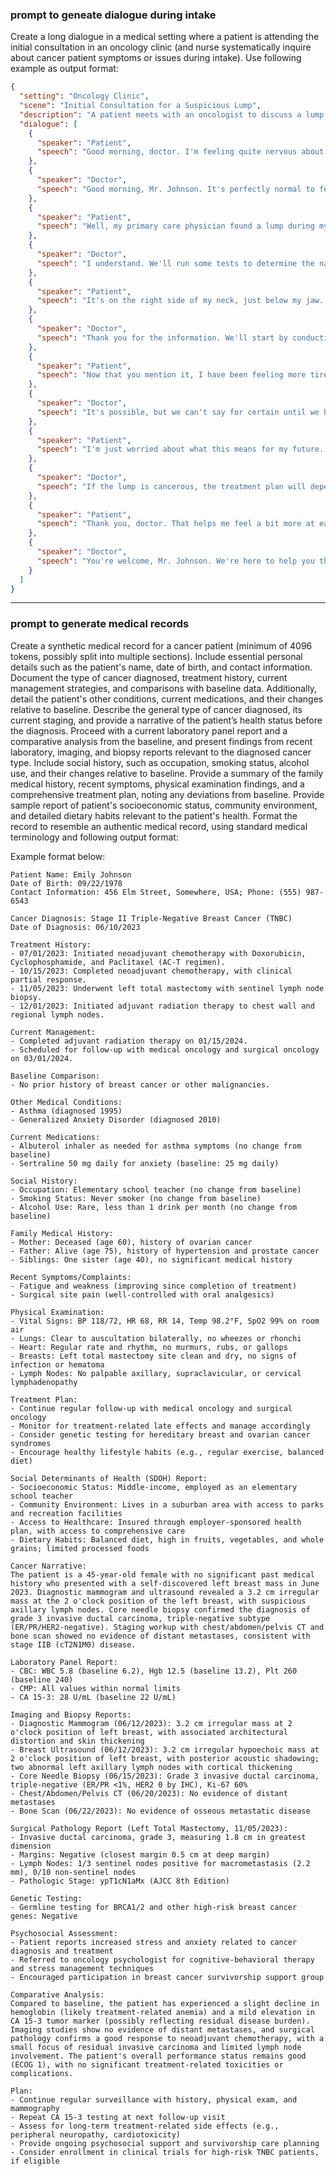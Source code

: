 ### prompt to geneate dialogue during intake

Create a long dialogue in a medical setting where a patient is attending the initial consultation in an oncology clinic (and nurse systematically inquire about cancer patient symptoms or issues during intake). Use following example as output format: 

```JSON
{
  "setting": "Oncology Clinic",
  "scene": "Initial Consultation for a Suspicious Lump",
  "description": "A patient meets with an oncologist to discuss a lump found during an annual physical exam.",
  "dialogue": [
    {
      "speaker": "Patient",
      "speech": "Good morning, doctor. I'm feeling quite nervous about this appointment."
    },
    {
      "speaker": "Doctor",
      "speech": "Good morning, Mr. Johnson. It's perfectly normal to feel anxious, but I assure you that we'll do everything we can to help you. Can you tell me a bit about what brought you here today?"
    },
    {
      "speaker": "Patient",
      "speech": "Well, my primary care physician found a lump during my annual physical exam. He said it could be serious and referred me to this oncology clinic for further testing."
    },
    {
      "speaker": "Doctor",
      "speech": "I understand. We'll run some tests to determine the nature of the lump and develop a plan based on the results. Could you describe the lump for me? Where is it located, and how long have you been aware of it?"
    },
    {
      "speaker": "Patient",
      "speech": "It's on the right side of my neck, just below my jaw. I hadn't noticed it myself, but my doctor said it's about the size of a grape. I suppose it could have been there for a while without me realizing it."
    },
    {
      "speaker": "Doctor",
      "speech": "Thank you for the information. We'll start by conducting a biopsy to collect a sample of the tissue from the lump. This will help us determine if it's cancerous and, if so, what type of cancer it might be. Have you experienced any other symptoms, such as fatigue, unexplained weight loss, or pain?"
    },
    {
      "speaker": "Patient",
      "speech": "Now that you mention it, I have been feeling more tired than usual lately. I thought it was just due to stress at work, but could it be related to the lump?"
    },
    {
      "speaker": "Doctor",
      "speech": "It's possible, but we can't say for certain until we have more information. After the biopsy, we'll likely need to run some imaging tests, such as a CT scan or MRI, to see if there are any other areas of concern. Do you have any questions or concerns you'd like to discuss before we proceed?"
    },
    {
      "speaker": "Patient",
      "speech": "I'm just worried about what this means for my future. If it turns out to be cancer, what are my options?"
    },
    {
      "speaker": "Doctor",
      "speech": "If the lump is cancerous, the treatment plan will depend on the type and stage of the cancer. Options may include surgery, radiation therapy, chemotherapy, or a combination of these. We have a team of experienced specialists who will work together to develop a personalized treatment plan for you. Remember, early detection is key, and we'll support you every step of the way."
    },
    {
      "speaker": "Patient",
      "speech": "Thank you, doctor. That helps me feel a bit more at ease. I appreciate you taking the time to explain things to me."
    },
    {
      "speaker": "Doctor",
      "speech": "You're welcome, Mr. Johnson. We're here to help you through this process. My nurse will now guide you to the room where we'll perform the biopsy. If you have any more questions or concerns, please don't hesitate to ask. We'll discuss the results and next steps once they become available."
    }
  ]
}
```

----

### prompt to generate medical records 

Create a synthetic medical record for a cancer patient (minimum of 4096 tokens, possibly split into multiple sections). Include essential personal details such as the patient's name, date of birth, and contact information. Document the type of cancer diagnosed, treatment history, current management strategies, and comparisons with baseline data. Additionally, detail the patient's other conditions, current medications, and their changes relative to baseline. Describe the general type of cancer diagnosed, its current staging, and provide a narrative of the patient’s health status before the diagnosis. Proceed with a current laboratory panel report and a comparative analysis from the baseline, and present findings from recent laboratory, imaging, and biopsy reports relevant to the diagnosed cancer type. Include social history, such as occupation, smoking status, alcohol use, and their changes relative to baseline. Provide a summary of the family medical history, recent symptoms, physical examination findings, and a comprehensive treatment plan, noting any deviations from baseline. Provide sample report of patient's socioeconomic status, community environment, and detailed dietary habits relevant to the patient's health. Format the record to resemble an authentic medical record, using standard medical terminology and following output format: 

Example format below: 
```
Patient Name: Emily Johnson
Date of Birth: 09/22/1978
Contact Information: 456 Elm Street, Somewhere, USA; Phone: (555) 987-6543

Cancer Diagnosis: Stage II Triple-Negative Breast Cancer (TNBC)
Date of Diagnosis: 06/10/2023

Treatment History:
- 07/01/2023: Initiated neoadjuvant chemotherapy with Doxorubicin, Cyclophosphamide, and Paclitaxel (AC-T regimen).
- 10/15/2023: Completed neoadjuvant chemotherapy, with clinical partial response.
- 11/05/2023: Underwent left total mastectomy with sentinel lymph node biopsy.
- 12/01/2023: Initiated adjuvant radiation therapy to chest wall and regional lymph nodes.

Current Management:
- Completed adjuvant radiation therapy on 01/15/2024.
- Scheduled for follow-up with medical oncology and surgical oncology on 03/01/2024.

Baseline Comparison:
- No prior history of breast cancer or other malignancies.

Other Medical Conditions:
- Asthma (diagnosed 1995)
- Generalized Anxiety Disorder (diagnosed 2010)

Current Medications:
- Albuterol inhaler as needed for asthma symptoms (no change from baseline)
- Sertraline 50 mg daily for anxiety (baseline: 25 mg daily)

Social History:
- Occupation: Elementary school teacher (no change from baseline)
- Smoking Status: Never smoker (no change from baseline)
- Alcohol Use: Rare, less than 1 drink per month (no change from baseline)

Family Medical History:
- Mother: Deceased (age 60), history of ovarian cancer
- Father: Alive (age 75), history of hypertension and prostate cancer
- Siblings: One sister (age 40), no significant medical history

Recent Symptoms/Complaints:
- Fatigue and weakness (improving since completion of treatment)
- Surgical site pain (well-controlled with oral analgesics)

Physical Examination:
- Vital Signs: BP 118/72, HR 68, RR 14, Temp 98.2°F, SpO2 99% on room air
- Lungs: Clear to auscultation bilaterally, no wheezes or rhonchi
- Heart: Regular rate and rhythm, no murmurs, rubs, or gallops
- Breasts: Left total mastectomy site clean and dry, no signs of infection or hematoma
- Lymph Nodes: No palpable axillary, supraclavicular, or cervical lymphadenopathy

Treatment Plan:
- Continue regular follow-up with medical oncology and surgical oncology
- Monitor for treatment-related late effects and manage accordingly
- Consider genetic testing for hereditary breast and ovarian cancer syndromes
- Encourage healthy lifestyle habits (e.g., regular exercise, balanced diet)

Social Determinants of Health (SDOH) Report:
- Socioeconomic Status: Middle-income, employed as an elementary school teacher
- Community Environment: Lives in a suburban area with access to parks and recreation facilities
- Access to Healthcare: Insured through employer-sponsored health plan, with access to comprehensive care
- Dietary Habits: Balanced diet, high in fruits, vegetables, and whole grains; limited processed foods

Cancer Narrative:
The patient is a 45-year-old female with no significant past medical history who presented with a self-discovered left breast mass in June 2023. Diagnostic mammogram and ultrasound revealed a 3.2 cm irregular mass at the 2 o'clock position of the left breast, with suspicious axillary lymph nodes. Core needle biopsy confirmed the diagnosis of grade 3 invasive ductal carcinoma, triple-negative subtype (ER/PR/HER2-negative). Staging workup with chest/abdomen/pelvis CT and bone scan showed no evidence of distant metastases, consistent with stage IIB (cT2N1M0) disease.

Laboratory Panel Report:
- CBC: WBC 5.8 (baseline 6.2), Hgb 12.5 (baseline 13.2), Plt 260 (baseline 240)
- CMP: All values within normal limits
- CA 15-3: 28 U/mL (baseline 22 U/mL)

Imaging and Biopsy Reports:
- Diagnostic Mammogram (06/12/2023): 3.2 cm irregular mass at 2 o'clock position of left breast, with associated architectural distortion and skin thickening
- Breast Ultrasound (06/12/2023): 3.2 cm irregular hypoechoic mass at 2 o'clock position of left breast, with posterior acoustic shadowing; two abnormal left axillary lymph nodes with cortical thickening
- Core Needle Biopsy (06/15/2023): Grade 3 invasive ductal carcinoma, triple-negative (ER/PR <1%, HER2 0 by IHC), Ki-67 60%
- Chest/Abdomen/Pelvis CT (06/20/2023): No evidence of distant metastases
- Bone Scan (06/22/2023): No evidence of osseous metastatic disease

Surgical Pathology Report (Left Total Mastectomy, 11/05/2023):
- Invasive ductal carcinoma, grade 3, measuring 1.8 cm in greatest dimension
- Margins: Negative (closest margin 0.5 cm at deep margin)
- Lymph Nodes: 1/3 sentinel nodes positive for macrometastasis (2.2 mm), 0/10 non-sentinel nodes
- Pathologic Stage: ypT1cN1aMx (AJCC 8th Edition)

Genetic Testing:
- Germline testing for BRCA1/2 and other high-risk breast cancer genes: Negative

Psychosocial Assessment:
- Patient reports increased stress and anxiety related to cancer diagnosis and treatment
- Referred to oncology psychologist for cognitive-behavioral therapy and stress management techniques
- Encouraged participation in breast cancer survivorship support group

Comparative Analysis:
Compared to baseline, the patient has experienced a slight decline in hemoglobin (likely treatment-related anemia) and a mild elevation in CA 15-3 tumor marker (possibly reflecting residual disease burden). Imaging studies show no evidence of distant metastases, and surgical pathology confirms a good response to neoadjuvant chemotherapy, with a small focus of residual invasive carcinoma and limited lymph node involvement. The patient's overall performance status remains good (ECOG 1), with no significant treatment-related toxicities or complications.

Plan:
- Continue regular surveillance with history, physical exam, and mammography
- Repeat CA 15-3 testing at next follow-up visit
- Assess for long-term treatment-related side effects (e.g., peripheral neuropathy, cardiotoxicity)
- Provide ongoing psychosocial support and survivorship care planning
- Consider enrollment in clinical trials for high-risk TNBC patients, if eligible
```
